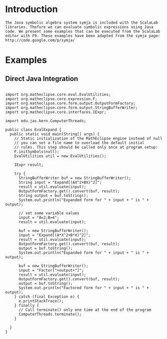 # Introduction #

`The Java symbolic algebra system symja is included with the ScalaLab libraries. Thefore we can evaluate symbolic expressions using Java code. We present some examples that can be executed from the ScalaLab editor with F9. These examples have been adapted from the symja page: http://code.google.com/p/symja/`


# Examples #

## Direct Java Integration ##
```

import org.matheclipse.core.eval.EvalUtilities;
import org.matheclipse.core.expression.F;
import org.matheclipse.core.form.output.OutputFormFactory;
import org.matheclipse.core.form.output.StringBufferWriter;
import org.matheclipse.core.interfaces.IExpr;

import edu.jas.kern.ComputerThreads;

public class EvalExpand {
  public static void main(String[] args) {
    // Static initialization of the MathEclipse engine instead of null 
    // you can set a file name to overload the default initial
    // rules. This step should be called only once at program setup:
    F.initSymbols(null);
    EvalUtilities util = new EvalUtilities();

    IExpr result;

    try {
      StringBufferWriter buf = new StringBufferWriter();
      String input = "Expand[(AX^2+BX)^2]";
      result = util.evaluate(input);
      OutputFormFactory.get().convert(buf, result);
      String output = buf.toString();
      System.out.println("Expanded form for " + input + " is " + output);

      // set some variable values
      input = "A=2;B=4";
      result = util.evaluate(input);

      buf = new StringBufferWriter();
      input = "Expand[(A*X^2+B*X)^2]";
      result = util.evaluate(input);
      OutputFormFactory.get().convert(buf, result);
      output = buf.toString();
      System.out.println("Expanded form for " + input + " is " + output);
      
      buf = new StringBufferWriter();
      input = "Factor["+output+"]";
      result = util.evaluate(input);
      OutputFormFactory.get().convert(buf, result);
      output = buf.toString();
      System.out.println("Factored form for " + input + " is " + output);
    } catch (final Exception e) {
      e.printStackTrace();
    } finally {
      // Call terminate() only one time at the end of the program  
      ComputerThreads.terminate();
    }

  }
}


```